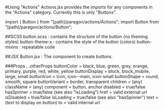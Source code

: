 #Using "Actions"
Actions.jsx provides the imports for any components in the "Actions" category. Currently this is only "Buttons".

import { Button } from "[path]/paragon/actions/Actions";
import Button from "[path]/paragon/actions/Button";

##SCSS
button.scss    : contains the structure of the button (no theming styles)
button-theme-x : contains the style of the button (colors)
button-mixins  : repeatable code

##JSX
Button.jsx     : The component to create buttons.

###Props
...otherProps
buttonColor   =   black, blue, green, grey, orange, primary, purple, red, white, yellow
buttonDisplay =   block, block_mobile, large, small
buttonIcon    =   icon, icon--main, icon-small
buttonShape   =   round, smooth, square
buttonVariant =   border, transparent
children      =   (any)
className     =   (any)
component     =   button, anchor
disabled      =   true/false
hasSpinner    =   true/false (see also "isLoading")
href          =   valid external url
isDisabled    =   true/false
isLoading     =   true/false (see also "hasSpinner")
text          =   (text to display on button)
to            =   valid internal url
